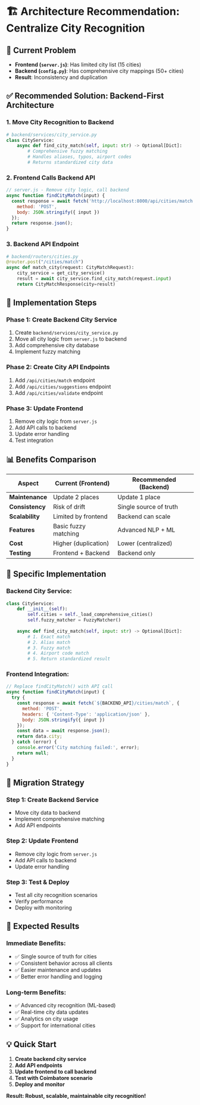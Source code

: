 # 🏗️ Architecture Recommendation: Centralize City Recognition

## 🎯 **Current Problem**
- **Frontend (`server.js`)**: Has limited city list (15 cities)
- **Backend (`config.py`)**: Has comprehensive city mappings (50+ cities)
- **Result**: Inconsistency and duplication

## ✅ **Recommended Solution: Backend-First Architecture**

### **1. Move City Recognition to Backend**
```python
# backend/services/city_service.py
class CityService:
    async def find_city_match(self, input: str) -> Optional[Dict]:
        # Comprehensive fuzzy matching
        # Handles aliases, typos, airport codes
        # Returns standardized city data
```

### **2. Frontend Calls Backend API**
```javascript
// server.js - Remove city logic, call backend
async function findCityMatch(input) {
  const response = await fetch('http://localhost:8000/api/cities/match', {
    method: 'POST',
    body: JSON.stringify({ input })
  });
  return response.json();
}
```

### **3. Backend API Endpoint**
```python
# backend/routers/cities.py
@router.post("/cities/match")
async def match_city(request: CityMatchRequest):
    city_service = get_city_service()
    result = await city_service.find_city_match(request.input)
    return CityMatchResponse(city=result)
```

## 🚀 **Implementation Steps**

### **Phase 1: Create Backend City Service**
1. Create `backend/services/city_service.py`
2. Move all city logic from `server.js` to backend
3. Add comprehensive city database
4. Implement fuzzy matching

### **Phase 2: Create City API Endpoints**
1. Add `/api/cities/match` endpoint
2. Add `/api/cities/suggestions` endpoint
3. Add `/api/cities/validate` endpoint

### **Phase 3: Update Frontend**
1. Remove city logic from `server.js`
2. Add API calls to backend
3. Update error handling
4. Test integration

## 📊 **Benefits Comparison**

| Aspect | Current (Frontend) | Recommended (Backend) |
|--------|-------------------|----------------------|
| **Maintenance** | Update 2 places | Update 1 place |
| **Consistency** | Risk of drift | Single source of truth |
| **Scalability** | Limited by frontend | Backend can scale |
| **Features** | Basic fuzzy matching | Advanced NLP + ML |
| **Cost** | Higher (duplication) | Lower (centralized) |
| **Testing** | Frontend + Backend | Backend only |

## 🎯 **Specific Implementation**

### **Backend City Service:**
```python
class CityService:
    def __init__(self):
        self.cities = self._load_comprehensive_cities()
        self.fuzzy_matcher = FuzzyMatcher()
    
    async def find_city_match(self, input: str) -> Optional[Dict]:
        # 1. Exact match
        # 2. Alias match  
        # 3. Fuzzy match
        # 4. Airport code match
        # 5. Return standardized result
```

### **Frontend Integration:**
```javascript
// Replace findCityMatch() with API call
async function findCityMatch(input) {
  try {
    const response = await fetch(`${BACKEND_API}/cities/match`, {
      method: 'POST',
      headers: { 'Content-Type': 'application/json' },
      body: JSON.stringify({ input })
    });
    const data = await response.json();
    return data.city;
  } catch (error) {
    console.error('City matching failed:', error);
    return null;
  }
}
```

## 🔄 **Migration Strategy**

### **Step 1: Create Backend Service**
- Move city data to backend
- Implement comprehensive matching
- Add API endpoints

### **Step 2: Update Frontend**
- Remove city logic from `server.js`
- Add API calls to backend
- Update error handling

### **Step 3: Test & Deploy**
- Test all city recognition scenarios
- Verify performance
- Deploy with monitoring

## 🎉 **Expected Results**

### **Immediate Benefits:**
- ✅ Single source of truth for cities
- ✅ Consistent behavior across all clients
- ✅ Easier maintenance and updates
- ✅ Better error handling and logging

### **Long-term Benefits:**
- ✅ Advanced city recognition (ML-based)
- ✅ Real-time city data updates
- ✅ Analytics on city usage
- ✅ Support for international cities

## 💡 **Quick Start**

1. **Create backend city service**
2. **Add API endpoints**
3. **Update frontend to call backend**
4. **Test with Coimbatore scenario**
5. **Deploy and monitor**

**Result: Robust, scalable, maintainable city recognition!**
